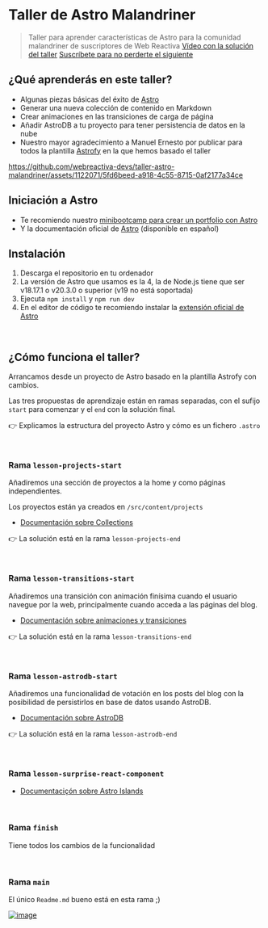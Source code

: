 # Taller de Astro Malandriner

> Taller para aprender características de Astro para la comunidad malandriner de suscriptores de Web Reactiva
> [Vídeo con la solución del taller](https://www.webreactiva.com/cursos/masterclass/taller-de-astro-colecciones-transciciones-y-astrodb)
> [Suscríbete para no perderte el siguiente](https://webreactiva.com)


## ¿Qué aprenderás en este taller?

- Algunas piezas básicas del éxito de [Astro](https://astro.build)
- Generar una nueva colección de contenido en Markdown
- Crear animaciones en las transiciones de carga de página
- Añadir AstroDB a tu proyecto para tener persistencia de datos en la nube
- Nuestro mayor agradecimiento a Manuel Ernesto por publicar para todos la plantilla [Astrofy](https://github.com/manuelernestog/astrofy) en la que hemos basado el taller 



https://github.com/webreactiva-devs/taller-astro-malandriner/assets/1122071/5fd6beed-a918-4c55-8715-0af2177a34ce


## Iniciación a Astro

- Te recomiendo nuestro [minibootcamp para crear un portfolio con Astro](https://www.webreactiva.com/bootcamp/astro)
- Y la documentación oficial de [Astro](https://docs.astro.build) (disponible en español)


## Instalación

1. Descarga el repositorio en tu ordenador
2. La versión de Astro que usamos es la 4, la de Node.js tiene que ser v18.17.1 o v20.3.0 o superior (v19 no está soportada)
3. Ejecuta `npm install` y `npm run dev`
4. En el editor de código te recomiendo instalar la [extensión oficial de Astro](https://marketplace.visualstudio.com/items?itemName=astro-build.astro-vscode)

‎ 

## ¿Cómo funciona el taller?

Arrancamos desde un proyecto de Astro basado en la plantilla Astrofy con cambios.

Las tres propuestas de aprendizaje están en ramas separadas, con el sufijo `start` para comenzar y el `end` con la solución final.

👉 Explicamos la estructura del proyecto Astro y cómo es un fichero `.astro`

‎ 


### Rama `lesson-projects-start`

Añadiremos una sección de proyectos a la home y como páginas independientes.

Los proyectos están ya creados en `/src/content/projects`

- [Documentación sobre Collections](https://docs.astro.build/es/guides/content-collections/)

👉 La solución está en la rama `lesson-projects-end`

‎ 

### Rama `lesson-transitions-start`

Añadiremos una transición con animación finísima cuando el usuario navegue por la web, principalmente cuando acceda a las páginas del blog.

- [Documentación sobre animaciones y transiciones](https://docs.astro.build/es/tutorials/add-view-transitions/)

👉 La solución está en la rama `lesson-transitions-end`

‎ 

### Rama `lesson-astrodb-start`

Añadiremos una funcionalidad de votación en los posts del blog con la posibilidad de persistirlos en base de datos usando AstroDB.

- [Documentación sobre AstroDB](https://docs.astro.build/es/guides/astro-db/)

👉 La solución está en la rama `lesson-astrodb-end`

‎ 



### Rama `lesson-surprise-react-component`

- [Documentaciçón sobre Astro Islands](https://docs.astro.build/es/concepts/islands/)


‎ 



### Rama `finish`

Tiene todos los cambios de la funcionalidad

‎ 



### Rama `main`

El único `Readme.md` bueno está en esta rama ;)
‎ 



[![image](https://github.com/webreactiva-devs/taller-astro-malandriner/assets/1122071/80541a35-40db-4f3c-97b6-998e7abc0ca5)](https://webreactiva.com/newsletter)




